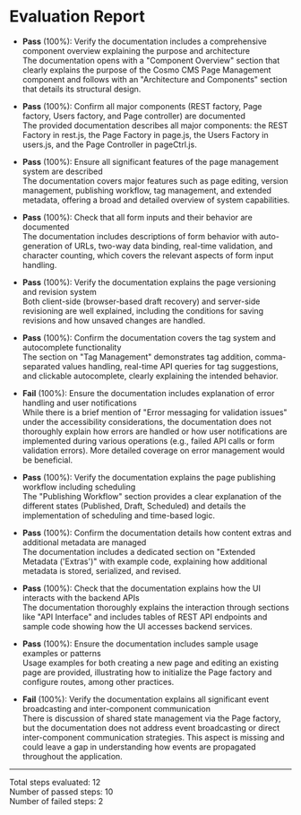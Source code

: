 # Evaluation Report

- **Pass** (100%): Verify the documentation includes a comprehensive component overview explaining the purpose and architecture  
  The documentation opens with a "Component Overview" section that clearly explains the purpose of the Cosmo CMS Page Management component and follows with an "Architecture and Components" section that details its structural design.

- **Pass** (100%): Confirm all major components (REST factory, Page factory, Users factory, and Page controller) are documented  
  The provided documentation describes all major components: the REST Factory in rest.js, the Page Factory in page.js, the Users Factory in users.js, and the Page Controller in pageCtrl.js.

- **Pass** (100%): Ensure all significant features of the page management system are described  
  The documentation covers major features such as page editing, version management, publishing workflow, tag management, and extended metadata, offering a broad and detailed overview of system capabilities.

- **Pass** (100%): Check that all form inputs and their behavior are documented  
  The documentation includes descriptions of form behavior with auto-generation of URLs, two-way data binding, real-time validation, and character counting, which covers the relevant aspects of form input handling.

- **Pass** (100%): Verify the documentation explains the page versioning and revision system  
  Both client-side (browser-based draft recovery) and server-side revisioning are well explained, including the conditions for saving revisions and how unsaved changes are handled.

- **Pass** (100%): Confirm the documentation covers the tag system and autocomplete functionality  
  The section on "Tag Management" demonstrates tag addition, comma-separated values handling, real-time API queries for tag suggestions, and clickable autocomplete, clearly explaining the intended behavior.

- **Fail** (100%): Ensure the documentation includes explanation of error handling and user notifications  
  While there is a brief mention of "Error messaging for validation issues" under the accessibility considerations, the documentation does not thoroughly explain how errors are handled or how user notifications are implemented during various operations (e.g., failed API calls or form validation errors). More detailed coverage on error management would be beneficial.

- **Pass** (100%): Verify the documentation explains the page publishing workflow including scheduling  
  The "Publishing Workflow" section provides a clear explanation of the different states (Published, Draft, Scheduled) and details the implementation of scheduling and time-based logic.

- **Pass** (100%): Confirm the documentation details how content extras and additional metadata are managed  
  The documentation includes a dedicated section on "Extended Metadata ('Extras')" with example code, explaining how additional metadata is stored, serialized, and revised.

- **Pass** (100%): Check that the documentation explains how the UI interacts with the backend APIs  
  The documentation thoroughly explains the interaction through sections like "API Interface" and includes tables of REST API endpoints and sample code showing how the UI accesses backend services.

- **Pass** (100%): Ensure the documentation includes sample usage examples or patterns  
  Usage examples for both creating a new page and editing an existing page are provided, illustrating how to initialize the Page factory and configure routes, among other practices.

- **Fail** (100%): Verify the documentation explains all significant event broadcasting and inter-component communication  
  There is discussion of shared state management via the Page factory, but the documentation does not address event broadcasting or direct inter-component communication strategies. This aspect is missing and could leave a gap in understanding how events are propagated throughout the application.

---

Total steps evaluated: 12  
Number of passed steps: 10  
Number of failed steps: 2